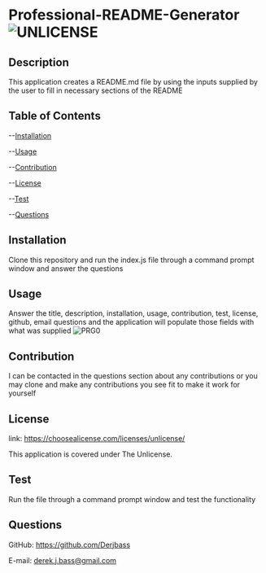 # Professional-README-Generator	![UNLICENSE](https://img.shields.io/badge/License-Unlicensed-lightgrey)

## Description

This application creates a README.md file by using the inputs supplied by the user to fill in necessary sections of the README

## Table of Contents

--[Installation](#installation)

--[Usage](#usage)

--[Contribution](#contribution)

--[License](#license)

--[Test](#test)

--[Questions](#questions)

## Installation

Clone this repository and run the index.js file through a command prompt window and answer the questions

## Usage

Answer the title, description, installation, usage, contribution, test, license, github, email questions and the application will populate those fields with what was supplied
![PRG0](https://user-images.githubusercontent.com/104521080/179371096-459992db-b66b-4220-80b1-351aa0901e5a.PNG)

## Contribution

I can be contacted in the questions section about any contributions or you may clone and make any contributions you see fit to make it work for yourself

## License

link: https://choosealicense.com/licenses/unlicense/

This application is covered under The Unlicense.

## Test

Run the file through a command prompt window and test the functionality

 ## Questions

GitHub: https://github.com/Derjbass

E-mail: derek.j.bass@gmail.com

